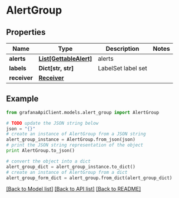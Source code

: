 # AlertGroup


## Properties
Name | Type | Description | Notes
------------ | ------------- | ------------- | -------------
**alerts** | [**List[GettableAlert]**](GettableAlert.md) | alerts | 
**labels** | **Dict[str, str]** | LabelSet label set | 
**receiver** | [**Receiver**](Receiver.md) |  | 

## Example

```python
from grafanaApiClient.models.alert_group import AlertGroup

# TODO update the JSON string below
json = "{}"
# create an instance of AlertGroup from a JSON string
alert_group_instance = AlertGroup.from_json(json)
# print the JSON string representation of the object
print AlertGroup.to_json()

# convert the object into a dict
alert_group_dict = alert_group_instance.to_dict()
# create an instance of AlertGroup from a dict
alert_group_form_dict = alert_group.from_dict(alert_group_dict)
```
[[Back to Model list]](../README.md#documentation-for-models) [[Back to API list]](../README.md#documentation-for-api-endpoints) [[Back to README]](../README.md)


